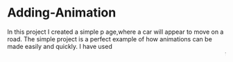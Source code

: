 # Adding-Animation
In 
this project
I created a simple p
age,where a car will
 appear to move on a road. 
The simple project is a perfect
 example of how animations 
can be made easily and quickly.
 I have used <marquee> 
tag for creating 
this simple 
 animation. 
